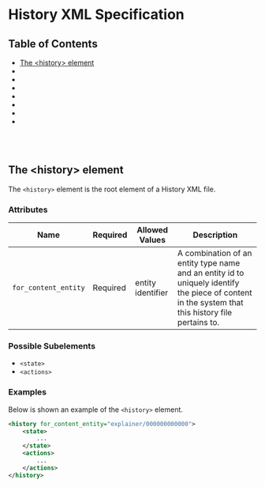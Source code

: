# History XML Specification

## Table of Contents

- [The &lt;history&gt; element](#the-history-element)
- []()
- []()
- []()
- []()
- []()
- []()
- []()



<br /><br />

## The &lt;history&gt; element

The `<history>` element is the root element of a History XML file.

### Attributes

| Name | Required | Allowed Values | Description |
|---|---|---|---|
| `for_content_entity` | Required | entity identifier | A combination of an entity type name and an entity id to uniquely identify the piece of content in the system that this history file pertains to. |

### Possible Subelements

- `<state>`
- `<actions>`

### Examples

Below is shown an example of the `<history>` element.

```xml
<history for_content_entity="explainer/000000000000">
    <state>
        ...
    </state>
    <actions>
        ...
    </actions>
</history>
```